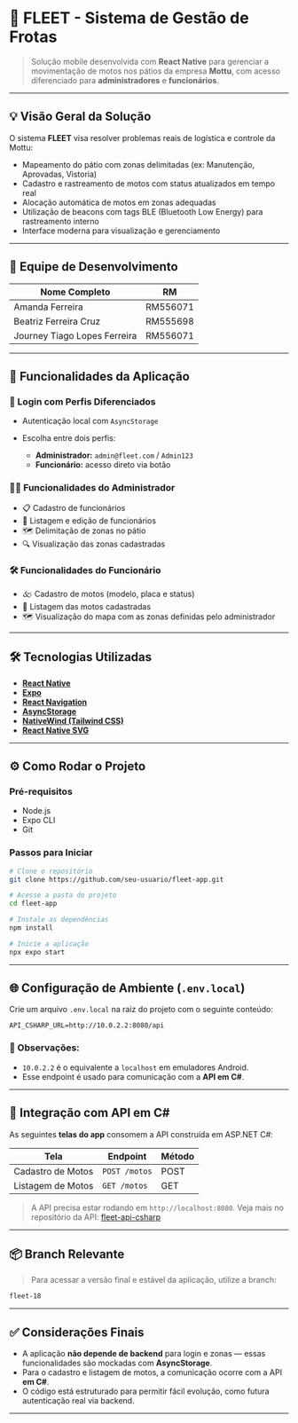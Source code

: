 # 📱 FLEET - Sistema de Gestão de Frotas

> Solução mobile desenvolvida com **React Native** para gerenciar a movimentação de motos nos pátios da empresa **Mottu**, com acesso diferenciado para **administradores** e **funcionários**.

---

## 💡 Visão Geral da Solução

O sistema **FLEET** visa resolver problemas reais de logística e controle da Mottu:

- Mapeamento do pátio com zonas delimitadas (ex: Manutenção, Aprovadas, Vistoria)
- Cadastro e rastreamento de motos com status atualizados em tempo real
- Alocação automática de motos em zonas adequadas
- Utilização de beacons com tags BLE (Bluetooth Low Energy) para rastreamento interno
- Interface moderna para visualização e gerenciamento

---

## 👥 Equipe de Desenvolvimento

| Nome Completo                | RM       |
| ---------------------------- | -------- |
| Amanda Ferreira              | RM556071 |
| Beatriz Ferreira Cruz        | RM555698 |
| Journey Tiago Lopes Ferreira | RM556071 |

---

## 🧹 Funcionalidades da Aplicação

### 🔐 Login com Perfis Diferenciados

- Autenticação local com `AsyncStorage`
- Escolha entre dois perfis:

  - **Administrador:** `admin@fleet.com` / `Admin123`
  - **Funcionário:** acesso direto via botão

### 👨‍💼 Funcionalidades do Administrador

- 📋 Cadastro de funcionários
- 👥 Listagem e edição de funcionários
- 🗺️ Delimitação de zonas no pátio
- 🔍 Visualização das zonas cadastradas

### 🛠️ Funcionalidades do Funcionário

- 🙵 Cadastro de motos (modelo, placa e status)
- 📃 Listagem das motos cadastradas
- 🗺️ Visualização do mapa com as zonas definidas pelo administrador

---

## 🛠️ Tecnologias Utilizadas

- **[React Native](https://reactnative.dev/)**
- **[Expo](https://expo.dev/)**
- **[React Navigation](https://reactnavigation.org/)**
- **[AsyncStorage](https://github.com/react-native-async-storage/async-storage)**
- **[NativeWind (Tailwind CSS)](https://www.nativewind.dev/)**
- **[React Native SVG](https://github.com/software-mansion/react-native-svg)**

---

## ⚙️ Como Rodar o Projeto

### Pré-requisitos

- Node.js
- Expo CLI
- Git

### Passos para Iniciar

```bash
# Clone o repositório
git clone https://github.com/seu-usuario/fleet-app.git

# Acesse a pasta do projeto
cd fleet-app

# Instale as dependências
npm install

# Inicie a aplicação
npx expo start
```

---

## 🌐 Configuração de Ambiente (`.env.local`)

Crie um arquivo `.env.local` na raiz do projeto com o seguinte conteúdo:

```env
API_CSHARP_URL=http://10.0.2.2:8080/api
```

### 🧐 Observações:

- `10.0.2.2` é o equivalente a `localhost` em emuladores Android.
- Esse endpoint é usado para comunicação com a **API em C#**.

---

## 🔗 Integração com API em C\#

As seguintes **telas do app** consomem a API construída em ASP.NET C#:

| Tela              | Endpoint      | Método |
| ----------------- | ------------- | ------ |
| Cadastro de Motos | `POST /motos` | POST   |
| Listagem de Motos | `GET /motos`  | GET    |

> A API precisa estar rodando em `http://localhost:8080`.
> Veja mais no repositório da API: [fleet-api-csharp](https://github.com/FLEET-MOTTU/C--POC)

---

## 📦 Branch Relevante

> Para acessar a versão final e estável da aplicação, utilize a branch:

```bash
fleet-18
```

---

## ✅ Considerações Finais

- A aplicação **não depende de backend** para login e zonas — essas funcionalidades são mockadas com **AsyncStorage**.
- Para o cadastro e listagem de motos, a comunicação ocorre com a API **em C#**.
- O código está estruturado para permitir fácil evolução, como futura autenticação real via backend.

---
